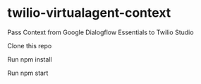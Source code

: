 # twilio-virtualagent-context
Pass Context from Google Dialogflow Essentials to Twilio Studio

Clone this repo

Run npm install

Run npm start
